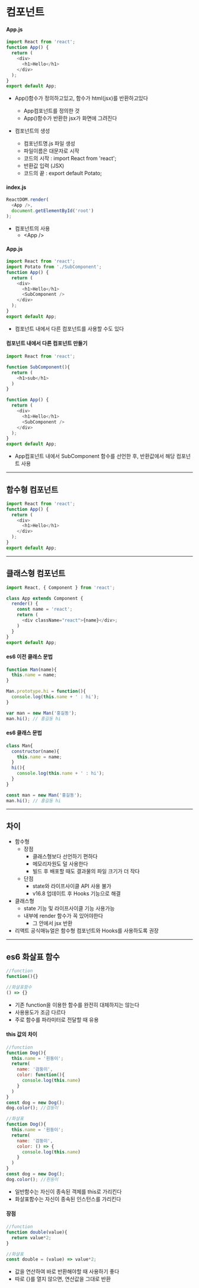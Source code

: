 # 컴포넌트   

#### App.js   
```javascript
import React from 'react';
function App() {
  return (
    <div>
      <h1>Hello</h1>
    </div>
  );
}
export default App;
```
- App()함수가 정의하고있고, 함수가 html(jsx)를 반환하고있다
  - App컴포넌트를 정의한 것
  - App()함수가 반환한 jsx가 화면에 그려진다

- 컴포넌트의 생성
  - 컴포넌트명.js 파일 생성
  - 파일이름은 대문자로 시작
  - 코드의 시작 : import React from 'react'; 
  - 반환값 입력 (JSX)
  - 코드의 끝 : export default Potato;   

#### index.js   
```javascript
ReactDOM.render(
  <App />,
  document.getElementById('root')
);
```
- 컴포넌트의 사용
  - <App /\>   

#### App.js   
```javascript
import React from 'react';
import Potato from './SubComponent';
function App() {
  return (
    <div>
      <h1>Hello</h1>
      <SubComponent />
    </div>
  );
}
export default App;
```
- 컴포넌트 내에서 다른 컴포넌트를 사용할 수도 있다   

#### 컴포넌트 내에서 다른 컴포넌트 만들기   
```javascript
import React from 'react';

function SubComponent(){
  return (
    <h1>sub</h1>
  )
}

function App() {
  return (
    <div>
      <h1>Hello</h1>
      <SubComponent />
    </div>
  );
}
export default App;
```
- App컴포넌트 내에서 SubComponent 함수를 선언한 후, 반환값에서 해당 컴포넌트 사용   

***

## 함수형 컴포넌트   
```javascript
import React from 'react';
function App() {
  return (
    <div>
      <h1>Hello</h1>
    </div>
  );
}
export default App;
```

***

## 클래스형 컴포넌트   
```javascript
import React, { Component } from 'react';

class App extends Component {
  render() {
    const name = 'react';
    return (
      <div className="react">{name}</div>;
    )
  }
}
export default App;
```

#### es6 이전 클래스 문법   
```javascript
function Man(name){
  this.name = name;
}

Man.prototype.hi = function(){
  console.log(this.name + ' : hi');
}

var man = new Man('홍길동');
man.hi(); // 홍길동 hi
```

#### es6 클래스 문법   
```javascript
class Man{
  constructor(name){
    this.name = name;
  }
  hi(){
    console.log(this.name + ' : hi');
  }
}

const man = new Man('홍길동');
man.hi(); // 홍길동 hi
```

***

## 차이
- 함수형
  - 장점
    - 클래스형보다 선언하기 편하다
    - 메모리자원도 덜 사용한다
    - 빌드 후 배포할 때도 결과물의 파일 크기가 더 작다
  - 단점
    - state와 라이프사이클 API 사용 불가
    - v16.8 업데이트 후 Hooks 기능으로 해결
- 클래스형
  - state 기능 및 라이프사이클 기능 사용가능
  - 내부에 render 함수가 꼭 있어야한다
    - 그 안에서 jsx 반환
- 리액트 공식매뉴얼은 함수형 컴포넌트와 Hooks를 사용하도록 권장   

***

## es6 화살표 함수   
```javascript
//function
function(){}

//화살표함수
() => {}
```
- 기존 function을 이용한 함수를 완전히 대체하지는 않는다
- 사용용도가 조금 다르다
- 주로 함수를 파라미터로 전달할 때 유용   

#### this 값의 차이   
```javascript
//function
function Dog(){
  this.name = '흰둥이';
  return(
    name: '검둥이',
    color: function(){
      console.log(this.name)
    }
  )
}
const dog = new Dog();
dog.color(); //검둥이

//화살표
function Dog(){
  this.name = '흰둥이';
  return(
    name: '검둥이',
    color: () => {
      console.log(this.name)
    }
  )
}
const dog = new Dog();
dog.color(); //흰둥이
```

- 일반함수는 자신이 종속된 객체를 this로 가리킨다
- 화살표함수는 자신이 종속된 인스턴스를 가리킨다   

#### 장점   
```javascript
//function
function double(value){
  return value*2;
}

//화살표
const double = (value) => value*2;
```
- 값을 연산하여 바로 반환해야할 때 사용하기 좋다
- 따로 {}를 열지 않으면, 연산값을 그대로 반환

